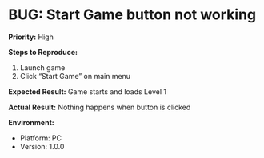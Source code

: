 # BUG: Start Game button not working

**Priority:** High

**Steps to Reproduce:**
1. Launch game
2. Click “Start Game” on main menu

**Expected Result:**
Game starts and loads Level 1

**Actual Result:**
Nothing happens when button is clicked

**Environment:**
- Platform: PC
- Version: 1.0.0
